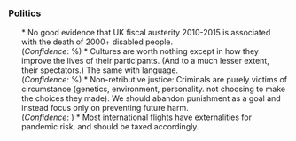 <h3>Politics</h3>

<div><ul>
<!--  -->
	* No good evidence that UK fiscal austerity 2010-2015 is associated with the death of 2000+ disabled people.
	<br>
(<i>Confidence</i>: %)
<!--  -->
	* Cultures are worth nothing except in how they improve the lives of their participants. (And to a much lesser extent, their spectators.) The same with language.
	<br>
(<i>Confidence</i>: %)
<!--  -->
	* Non-retributive justice: Criminals are purely victims of circumstance (genetics, environment, personality. not choosing to make the choices they made). We should abandon punishment as a goal and instead focus only on preventing future harm. 
	<br>
(<i>Confidence</i>: )
<!--  -->
	* Most international flights have externalities for pandemic risk, and should be taxed accordingly.
</ul>
</div>